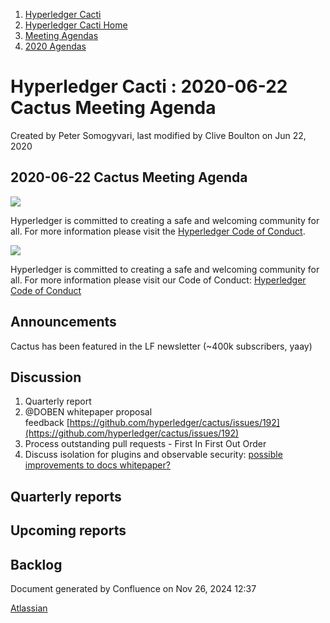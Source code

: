 1. [Hyperledger Cacti](index.html)
2. [Hyperledger Cacti Home](Hyperledger-Cacti-Home_20414469.html)
3. [Meeting Agendas](Meeting-Agendas_20414488.html)
4. [2020 Agendas](2020-Agendas_20414504.html)

# Hyperledger Cacti : 2020-06-22 Cactus Meeting Agenda

Created by Peter Somogyvari, last modified by Clive Boulton on Jun 22, 2020

## 2020-06-22 Cactus Meeting Agenda

![](https://wiki.hyperledger.org/download/attachments/2392771/welcome.png?version=2&modificationDate=1572450107000&api=v2)

Hyperledger is committed to creating a safe and welcoming community for all. For more information please visit the [Hyperledger Code of Conduct](https://lf-hyperledger.atlassian.net/wiki/spaces/HYP/pages/19595281/Hyperledger+Code+of+Conduct).

![](https://wiki.hyperledger.org/download/attachments/29034696/Antitrustnotice.png?version=1&modificationDate=1581695654000&api=v2)

Hyperledger is committed to creating a safe and welcoming community for all. For more information please visit our Code of Conduct: [Hyperledger Code of Conduct](https://lf-hyperledger.atlassian.net/wiki/spaces/HYP/pages/19595281/Hyperledger+Code+of+Conduct)

## Announcements

Cactus has been featured in the LF newsletter (~400k subscribers, yaay)

## Discussion

1. Quarterly report
2. @DOBEN whitepaper proposal feedback [https://github.com/hyperledger/cactus/issues/192](https://github.com/hyperledger/cactus/issues/192)
3. Process outstanding pull requests - First In First Out Order
4. Discuss isolation for plugins and observable security: [possible improvements to docs whitepaper?](https://docs.google.com/document/d/1gbncymsat50G7m-GKiEzHMM7GZx9hw5CENelHv2gScE/edit)

## Quarterly reports

## Upcoming reports

## Backlog

Document generated by Confluence on Nov 26, 2024 12:37

[Atlassian](http://www.atlassian.com/)
